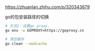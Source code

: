 https://zhuanlan.zhihu.com/p/320343679

go的包安装路径的切换

```sh
# 方法2：设置go proxy.
go env -w GOPROXY=https://goproxy.cn

# 清空缓存 
go clean --modcache
```

